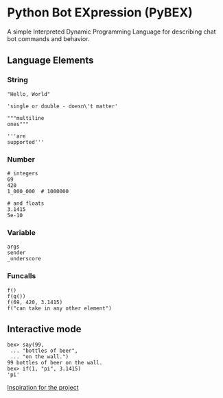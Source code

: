 # **Py**thon **B**ot **EX**pression (PyBEX)

A simple Interpreted Dynamic Programming Language for describing chat bot commands and behavior.

## Language Elements

### String

```
"Hello, World"

'single or double - doesn\'t matter'

"""multiline
ones"""

'''are
supported'''
```

### Number

```
# integers
69
420
1_000_000  # 1000000

# and floats
3.1415
5e-10
```

### Variable

```
args
sender
_underscore
```

### Funcalls

```
f()
f(g())
f(69, 420, 3.1415)
f("can take in any other element")
```

## Interactive mode

```
bex> say(99,
 ... "bottles of beer",
 ... "on the wall.")
99 bottles of beer on the wall.
bex> if(1, "pi", 3.1415)
'pi'
```

[Inspiration for the project](https://gitlab.com/tsoding/bex)
